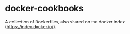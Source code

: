 docker-cookbooks
================

A collection of Dockerfiles, also shared on the docker index (https://index.docker.io/).
